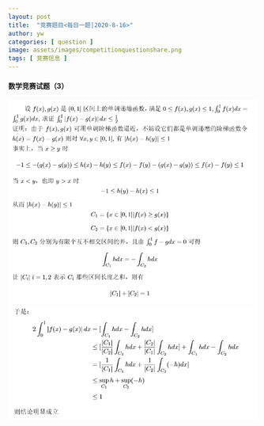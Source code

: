```yaml
---
layout: post
title:  "竞赛题目<每日一题|2020-8-16>"
author: yw
categories: [ question ]
image: assets/images/competitionquestionshare.png
tags: [ 竞赛信息 ]
---
```


#### 数学竞赛试题（3）

<img src="../assets/images/competitionquestion3_1.png" alt="">

<img src="../assets/images/competitionquestion3_2.png" alt="">
